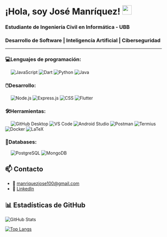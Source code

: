 # ¡Hola, soy José Manríquez! <img src="https://media.giphy.com/media/hvRJCLFzcasrR4ia7z/giphy.gif" width="30px"/>

### Estudiante de Ingeniería Civil en Informática - UBB  

### Desarrollo de Software | Inteligencía Artificial | Ciberseguridad
---
### 💻Lenguajes de programación:
&emsp;
![JavaScript](https://img.shields.io/badge/-JavaScript-000?&logo=JavaScript)
![Dart](https://img.shields.io/badge/Dart-0175C2?style=flat&logo=dart&logoColor=white)
![Python](https://img.shields.io/badge/Python-3776AB?style=flat&logo=python&logoColor=white)
![Java](https://img.shields.io/badge/Java-ED8B00?style=flat&logo=openjdk&logoColor=white)

### 🖱️Desarrollo:
&emsp;
![Node.js](https://img.shields.io/badge/Node.js-339933?style=flat&logo=nodedotjs&logoColor=white)
![Express.js](https://img.shields.io/badge/Express.js-000000?style=flat&logo=express&logoColor=white)
![CSS](https://img.shields.io/badge/-CSS-000?logo=CSS3)
![Flutter](https://img.shields.io/badge/Flutter-02569B?style=flat&logo=flutter&logoColor=white)

### 🛠️Herramientas:
&emsp;
![GitHub Desktop](https://img.shields.io/badge/GitHub%20Desktop-2E2E2E?style=flat&logo=github&logoColor=white)
![VS Code](https://img.shields.io/badge/VS%20Code-007ACC?style=flat&logo=visual-studio-code&logoColor=white)
![Android Studio](https://img.shields.io/badge/Android%20Studio-3DDC84?style=flat&logo=android-studio&logoColor=white)
![Postman](https://img.shields.io/badge/-Postman-000?logo=Postman)
![Termius](https://img.shields.io/badge/Termius-0E131F?style=flat&logo=gnubash&logoColor=white)
![Docker](https://img.shields.io/badge/-Docker-000?logo=Docker)
![LaTeX](https://img.shields.io/badge/LaTeX-008080?style=flat&logo=latex&logoColor=white)

### 💾Databases:
&emsp;
![PostgreSQL](https://img.shields.io/badge/PostgreSQL-4169E1?style=flat&logo=postgresql&logoColor=white)
![MongoDB](https://img.shields.io/badge/MongoDB-47A248?style=flat&logo=mongodb&logoColor=white)

## 📫 Contacto
- 📧 manriquezjose100@gmail.com  
- 💼 [LinkedIn](https://www.linkedin.com/in/jomulloa/)
  
## 📊 Estadísticas de GitHub
![GitHub Stats](https://github-readme-stats.vercel.app/api?username=jomulloa&show_icons=true&theme=default)

[![Top Langs](https://github-readme-stats.vercel.app/api/top-langs/?username=jomulloa&layout=compact)](https://github.com/anuraghazra/github-readme-stats)
